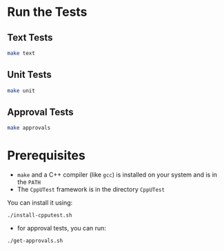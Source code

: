 # Run the Tests

## Text Tests
```sh
make text
```

## Unit Tests
```sh
make unit
```

## Approval Tests
```sh
make approvals
```

# Prerequisites

- `make` and a C++ compiler (like `gcc`) is installed on your system and is in the `PATH`
- The `CppUTest` framework is in the directory `CppUTest`

You can install it using:
```shell
./install-cpputest.sh
```

- for approval tests, you can run:
```shell
./get-approvals.sh
```